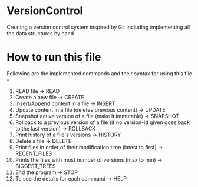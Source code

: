 # VersionControl
Creating a version control system inspired by Git including implementing all the data structures by hand

# How to run this file

Following are the implemented commands and their syntax for using this file -

1. READ file -> READ <filename>
2. Create a new file -> CREATE <filename>
3. Insert/Append content in a file -> INSERT <filename> <content>
4. Update content in a file (deletes previous content) -> UPDATE <filename> <content>
5. Snapshot active version of a file (make it immutable) -> SNAPSHOT <filename> <message>
6. Rollback to a previous version of a file (if no version-id given goes back to the last version) -> ROLLBACK <filename> <version-id>
7. Print history of a file's versions -> HISTORY <filename>
8. Delete a file -> DELETE <filename>
9. Print files in order of their modification time (latest to first) -> RECENT_FILES
10. Prints the files with most number of versions (max to min) -> BIGGEST_TREES
11. End the program -> STOP
12. To see the details for each command -> HELP
